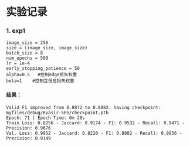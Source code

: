 # 实验记录
### 1. exp1
    image_size = 256
    size = (image_size, image_size)
    batch_size = 8
    num_epochs = 500
    lr = 1e-4
    early_stopping_patience = 50
    alpha=0.5   #控制edge损失权重
    beta=1    #控制互信息损失权重
#### 结果：
    Valid F1 improved from 0.8872 to 0.8882. Saving checkpoint: myfiles/debug/Kvasir-SEG/checkpoint.pth
    Epoch: 71 | Epoch Time: 0m 20s
	Train Loss: 0.8256 - Jaccard: 0.9174 - F1: 0.9532 - Recall: 0.9471 - Precision: 0.9676
    Val. Loss: 0.9852 - Jaccard: 0.8220 - F1: 0.8882 - Recall: 0.8956 - Precision: 0.9149

